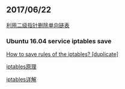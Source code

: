 ## 2017/06/22

[利用二级指针删除单向链表](http://coolshell.cn/articles/8990.html)

### Ubuntu 16.04 service iptables save

[How to save rules of the iptables? [duplicate]](https://askubuntu.com/questions/119393/how-to-save-rules-of-the-iptables)

[iptables原理](http://blog.csdn.net/xinyuan510214/article/details/51497064)

[iptables详解](http://www.cnblogs.com/metoy/p/4320813.html)
